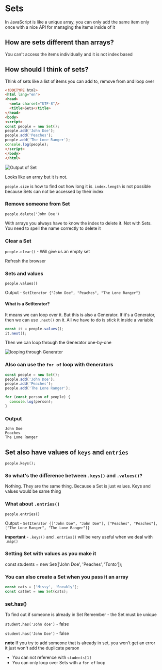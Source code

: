 # Sets
In JavaScript is like a unique array, you can only add the same item only once with a nice API for managing the items inside of it

## How are sets different than arrays?
You can't access the items individually and it is not index based

## How should I think of sets?
Think of sets like a list of items you can add to, remove from and loop over

```html
<!DOCTYPE html>
<html lang="en">
<head>
  <meta charset="UTF-8"/>
  <title>Sets</title>
</head>
<body>
<script>
const people = new Set();
people.add('John Doe');
people.add('Peaches');
people.add('The Lone Ranger');
console.log(people);
</script>
</body>
</html>
```

![Output of Set](https://i.imgur.com/3lqQLXl.png)

Looks like an array but it is not.

`people.size` is how to find out how long it is. `index.length` is not possible because Sets can not be accessed by their index

### Remove someone from Set
`people.delete('John Doe')`

With arrays you always have to know the index to delete it. Not with Sets. You need to spell the name correctly to delete it

### Clear a Set
`people.clear()` - Will give us an empty set

Refresh the browser

### Sets and values
`people.values()`

Output - `SetIterator {"John Doe", "Peaches", "The Lone Ranger"}`

#### What is a SetIterator?
It means we can loop over it. But this is also a Generator. If it's a Generator, then we can use `.next()` on it. All we have to do is stick it inside a variable

```js
const it = people.values();
it.next();
```

Then we can loop through the Generator one-by-one

![looping through Generator](https://i.imgur.com/Drw5c0O.png)

### Also can use the `for of` loop with Generators

```js
const people = new Set();
people.add('John Doe');
people.add('Peaches');
people.add('The Lone Ranger');

for (const person of people) {
  console.log(person);
}
```

### Output

```
John Doe
Peaches
The Lone Ranger
```

## Set also have values of `keys` and `entries`
`people.keys();`

### So what's the difference between `.keys()` and `.values()`?
Nothing. They are the same thing. Because a Set is just values. Keys and values would be same thing

### What about `.entries()`
`people.entries()`

Output - `SetIterator {["John Doe", "John Doe"], ["Peaches", "Peaches"], ["The Lone Ranger", "The Lone Ranger"]}`

**important** - `.keys()` and `.entries()` will be very useful when we deal with `.map()`

### Setting Set with values as you make it
const students = new Set(['John Doe', 'Peaches', 'Tonto']);

### You can also create a Set when you pass it an array
```js
const cats = ['Missy', 'Sneakly'];
const catSet = new Set(cats);
```

### set.has()
To find out if someone is already in Set
Remember - the Set must be unique

`student.has('John doe')` - false

`student.has('John Doe')` - false

**note** If you try to add someone that is already in set, you won't get an error it just won't add the duplicate person

* You can not reference with `students[1]`
* You can only loop over Sets with a `for of` loop






